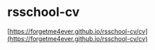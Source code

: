 # rsschool-cv
[https://forgetme4ever.github.io/rsschool-cv/cv](https://forgetme4ever.github.io/rsschool-cv/cv)
